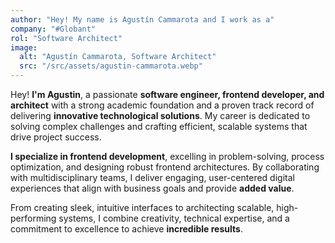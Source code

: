 ```yaml
---
author: "Hey! My name is Agustín Cammarota and I work as a"
company: "#Globant"
rol: "Software Architect"
image:
  alt: "Agustín Cammarota, Software Architect"
  src: "/src/assets/agustin-cammarota.webp"
---
```


Hey! **I'm Agustin**, a passionate **software engineer, frontend developer, and architect** with a strong academic foundation and a proven track record of delivering **innovative technological solutions**. My career is dedicated to solving complex challenges and crafting efficient, scalable systems that drive project success.

**I specialize in frontend development**, excelling in problem-solving, process optimization, and designing robust frontend architectures. By collaborating with multidisciplinary teams, I deliver engaging, user-centered digital experiences that align with business goals and provide **added value**.

From creating sleek, intuitive interfaces to architecting scalable, high-performing systems, I combine creativity, technical expertise, and a commitment to excellence to achieve **incredible results**.
